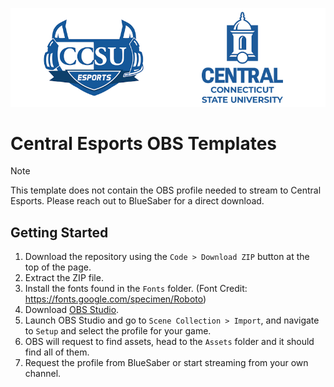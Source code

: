 ![Central Esports Logo](/Assets/esports.png)
# Central Esports OBS Templates
> [!NOTE]
> This template does not contain the OBS profile needed to stream to Central Esports. Please reach out to BlueSaber for a direct download.

## Getting Started
1. Download the repository using the `Code > Download ZIP` button at the top of the page.
2. Extract the ZIP file.
3. Install the fonts found in the `Fonts` folder. (Font Credit: https://fonts.google.com/specimen/Roboto)
4. Download [OBS Studio](https://obsproject.com/).
5. Launch OBS Studio and go to `Scene Collection > Import`, and navigate to `Setup` and select the profile for your game.
6. OBS will request to find assets, head to the `Assets` folder and it should find all of them.
7. Request the profile from BlueSaber or start streaming from your own channel.
